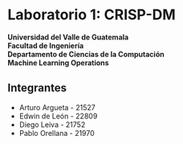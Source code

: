 # Laboratorio 1: CRISP-DM

**Universidad del Valle de Guatemala**  
**Facultad de Ingeniería**  
**Departamento de Ciencias de la Computación**  
**Machine Learning Operations** 

## Integrantes
- Arturo Argueta - 21527 
- Edwin de León - 22809 
- Diego Leiva - 21752 
- Pablo Orellana - 21970


